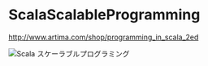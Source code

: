 ScalaScalableProgramming
========================

http://www.artima.com/shop/programming_in_scala_2ed

![Scala スケーラブルプログラミング](http://ecx.images-amazon.com/images/I/41nFY0KbnfL.jpg)
